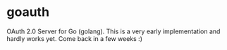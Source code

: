 goauth
======

OAuth 2.0 Server for Go (golang). This is a very early implementation and hardly works yet. Come back in a few weeks :)
